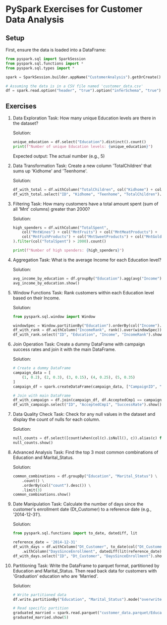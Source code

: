# PySpark Exercises for Customer Data Analysis

## Setup
First, ensure the data is loaded into a DataFrame:

```python
from pyspark.sql import SparkSession
from pyspark.sql.functions import *
from pyspark.sql.types import *

spark = SparkSession.builder.appName("CustomerAnalysis").getOrCreate()

# Assuming the data is in a CSV file named 'customer_data.csv'
df = spark.read.option("header", "true").option("inferSchema", "true").csv("customer_data.csv")
```

## Exercises

1. Data Exploration
   Task: How many unique Education levels are there in the dataset?
   
   Solution:
   ```python
   unique_education = df.select("Education").distinct().count()
   print(f"Number of unique Education levels: {unique_education}")
   ```
   Expected output: The actual number (e.g., 5)

2. Data Transformation
   Task: Create a new column 'TotalChildren' that sums up 'Kidhome' and 'Teenhome'.
   
   Solution:
   ```python
   df_with_total = df.withColumn("TotalChildren", col("Kidhome") + col("Teenhome"))
   df_with_total.select("ID", "Kidhome", "Teenhome", "TotalChildren").show(5)
   ```

3. Filtering
   Task: How many customers have a total amount spent (sum of all 'Mnt' columns) greater than 2000?
   
   Solution:
   ```python
   high_spenders = df.withColumn("TotalSpent", 
       col("MntWines") + col("MntFruits") + col("MntMeatProducts") + 
       col("MntFishProducts") + col("MntSweetProducts") + col("MntGoldProds")
   ).filter(col("TotalSpent") > 2000).count()
   
   print(f"Number of high spenders: {high_spenders}")
   ```

4. Aggregation
   Task: What is the average Income for each Education level?
   
   Solution:
   ```python
   avg_income_by_education = df.groupBy("Education").agg(avg("Income").alias("AvgIncome"))
   avg_income_by_education.show()
   ```

5. Window Functions
   Task: Rank customers within each Education level based on their Income.
   
   Solution:
   ```python
   from pyspark.sql.window import Window
   
   windowSpec = Window.partitionBy("Education").orderBy(col("Income").desc())
   df_with_rank = df.withColumn("IncomeRank", rank().over(windowSpec))
   df_with_rank.select("ID", "Education", "Income", "IncomeRank").show()
   ```

6. Join Operation
   Task: Create a dummy DataFrame with campaign success rates and join it with the main DataFrame.
   
   Solution:
   ```python
   # Create a dummy DataFrame
   campaign_data = [
       (1, 0.2), (2, 0.3), (3, 0.15), (4, 0.25), (5, 0.35)
   ]
   campaign_df = spark.createDataFrame(campaign_data, ["CampaignID", "SuccessRate"])
   
   # Join with main DataFrame
   df_with_campaign = df.join(campaign_df, df.AcceptedCmp1 == campaign_df.CampaignID, "left")
   df_with_campaign.select("ID", "AcceptedCmp1", "SuccessRate").show()
   ```

7. Data Quality Check
   Task: Check for any null values in the dataset and display the count of nulls for each column.
   
   Solution:
   ```python
   null_counts = df.select([count(when(col(c).isNull(), c)).alias(c) for c in df.columns])
   null_counts.show()
   ```

8. Advanced Analysis
   Task: Find the top 3 most common combinations of Education and Marital_Status.
   
   Solution:
   ```python
   common_combinations = df.groupBy("Education", "Marital_Status") \
       .count() \
       .orderBy(col("count").desc()) \
       .limit(3)
   common_combinations.show()
   ```

9. Date Manipulation
   Task: Calculate the number of days since the customer's enrollment date (Dt_Customer) to a reference date (e.g., '2014-12-31').
   
   Solution:
   ```python
   from pyspark.sql.functions import to_date, datediff, lit
   
   reference_date = '2014-12-31'
   df_with_days = df.withColumn("Dt_Customer", to_date(col("Dt_Customer"), "dd-MM-yyyy")) \
       .withColumn("DaysSinceEnrollment", datediff(lit(reference_date), col("Dt_Customer")))
   df_with_days.select("ID", "Dt_Customer", "DaysSinceEnrollment").show()
   ```

10. Partitioning
    Task: Write the DataFrame to parquet format, partitioned by Education and Marital_Status. Then read back data for customers with 'Graduation' education who are 'Married'.
    
    Solution:
    ```python
    # Write partitioned data
    df.write.partitionBy("Education", "Marital_Status").mode("overwrite").parquet("customer_data.parquet")
    
    # Read specific partition
    graduated_married = spark.read.parquet("customer_data.parquet/Education=Graduation/Marital_Status=Married")
    graduated_married.show(5)
    ```